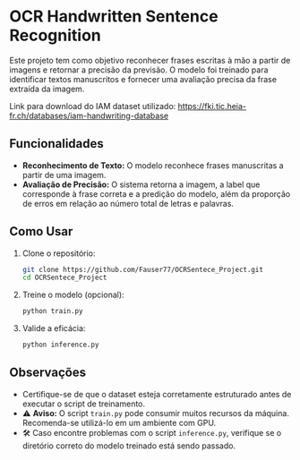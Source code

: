 # OCR Handwritten Sentence Recognition

Este projeto tem como objetivo reconhecer frases escritas à mão a partir de imagens e retornar a precisão da previsão. O modelo foi treinado para identificar textos manuscritos e fornecer uma avaliação precisa da frase extraída da imagem.


Link para download do IAM dataset utilizado: https://fki.tic.heia-fr.ch/databases/iam-handwriting-database

## Funcionalidades

- **Reconhecimento de Texto:** O modelo reconhece frases manuscritas a partir de uma imagem.
- **Avaliação de Precisão:** O sistema retorna a imagem, a label que corresponde à frase correta e a predição do modelo, além da proporção de erros em relação ao número total de letras e palavras.

## Como Usar

1. Clone o repositório:
   ```bash
   git clone https://github.com/Fauser77/OCRSentece_Project.git
   cd OCRSentece_Project
2. Treine o modelo (opcional):
   ```bash
   python train.py
3. Valide a eficácia:
   ```bash
   python inference.py

## Observações

- Certifique-se de que o dataset esteja corretamente estruturado antes de executar o script de treinamento.
- ⚠️ **Aviso:** O script `train.py` pode consumir muitos recursos da máquina. Recomenda-se utilizá-lo em um ambiente com GPU.
- 🛠 Caso encontre problemas com o script `inference.py`, verifique se o diretório correto do modelo treinado está sendo passado. 
